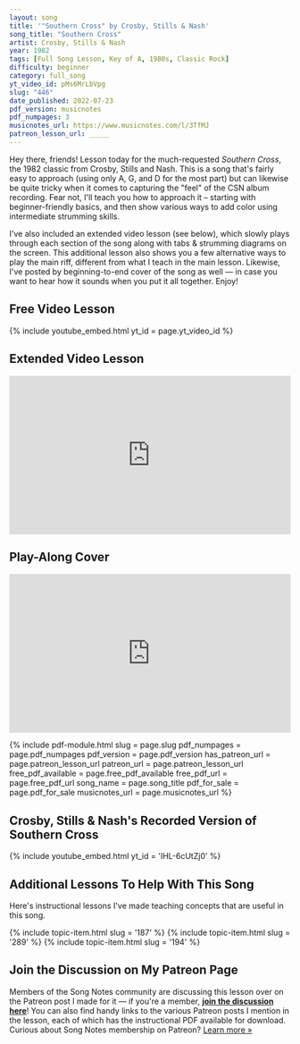```yaml
---
layout: song
title: '"Southern Cross" by Crosby, Stills & Nash'
song_title: "Southern Cross"
artist: Crosby, Stills & Nash
year: 1982
tags: [Full Song Lesson, Key of A, 1980s, Classic Rock]
difficulty: beginner
category: full_song
yt_video_id: pMs6MrLbVpg
slug: "446"
date_published: 2022-07-23
pdf_version: musicnotes
pdf_numpages: 3
musicnotes_url: https://www.musicnotes.com/l/3TfMJ
patreon_lesson_url: _____
---
```


<!-- https://youtu.be/GURF7pH6eRc -->

Hey there, friends! Lesson today for the much-requested _Southern Cross_, the 1982 classic from Crosby, Stills and Nash. This is a song that's fairly easy to approach (using only A, G, and D for the most part) but can likewise be quite tricky when it comes to capturing the "feel" of the CSN album recording. Fear not, I'll teach you how to approach it – starting with beginner-friendly basics, and then show various ways to add color using intermediate strumming skills.

I've also included an extended video lesson (see below), which slowly plays through each section of the song along with tabs & strumming diagrams on the screen. This additional lesson also shows you a few alternative ways to play the main riff, different from what I teach in the main lesson. Likewise, I've posted by beginning-to-end cover of the song as well — in case you want to hear how it sounds when you put it all together. Enjoy!

## Free Video Lesson

{% include youtube_embed.html yt_id = page.yt_video_id %}

<!-- - 0:00 Lesson Overview
- 1:10 Chord Shapes
- 2:57 Main Riff
- 7:43 Verse
- 9:52 Pre-Chorus & Chorus
- 12:38 Add'l Strumming Tips -->

## Extended Video Lesson

<div style="padding:56.25% 0 0 0;position:relative;"><iframe src="https://player.vimeo.com/video/732808924?h=5c8108e107&amp;badge=0&amp;autopause=0&amp;player_id=0&amp;app_id=58479" frameborder="0" allow="autoplay; fullscreen; picture-in-picture" allowfullscreen style="position:absolute;top:0;left:0;width:100%;height:100%;" title="Southern Cross &amp;bull; Extended Video Tutorial &amp;bull; Lesson #446"></iframe></div><script src="https://player.vimeo.com/api/player.js"></script>

<!-- - 0:10 Intro & Verse Strumming w/ Tab
- 3:31 Chorus & Pre Chorus Strumming w/ Tab
- 7:14 Alt. Tabs for the Main Riff
- 12:52 Alt. Tab for the Chorus (adds vocal melody) -->

## Play-Along Cover

<div style="padding:56.25% 0 0 0;position:relative;"><iframe src="https://player.vimeo.com/video/732654426?h=f4a6fe7565&amp;badge=0&amp;autopause=0&amp;player_id=0&amp;app_id=58479" frameborder="0" allow="autoplay; fullscreen; picture-in-picture" allowfullscreen style="position:absolute;top:0;left:0;width:100%;height:100%;" title="Southern Cross by Crosby, Stills &amp;amp; Nash &amp;bull;&amp;nbsp;Play-Along Cover &amp;bull; Lesson #446"></iframe></div><script src="https://player.vimeo.com/api/player.js"></script>

{% include pdf-module.html slug = page.slug pdf_numpages = page.pdf_numpages pdf_version = page.pdf_version has_patreon_url = page.patreon_lesson_url patreon_url = page.patreon_lesson_url free_pdf_available = page.free_pdf_available free_pdf_url = page.free_pdf_url song_name = page.song_title pdf_for_sale = page.pdf_for_sale musicnotes_url = page.musicnotes_url %}

## Crosby, Stills & Nash's Recorded Version of Southern Cross

{% include youtube_embed.html yt_id = 'IHL-6cUtZj0' %}



## Additional Lessons To Help With This Song

Here's instructional lessons I've made teaching concepts that are useful in this song.

{% include topic-item.html slug = '187' %}  <!-- Palm Mute -->
{% include topic-item.html slug = '289' %}  <!-- Syncopation & Sus Chords -->
{% include topic-item.html slug = '194' %}  <!-- A Chord Triangle Shape -->



## Join the Discussion on My Patreon Page

Members of the Song Notes community are discussing this lesson over on the Patreon post I made for it — if you're a member, **[join the discussion here]({{page.patreon_lesson_url}})**! You can also find handy links to the various Patreon posts I mention in the lesson, each of which has the instructional PDF available for download. Curious about Song Notes membership on Patreon? [Learn more »](/join)

<br />
